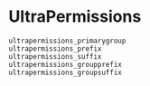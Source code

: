 # UltraPermissions

```
ultrapermissions_primarygroup
ultrapermissions_prefix
ultrapermissions_suffix
ultrapermissions_groupprefix
ultrapermissions_groupsuffix
```
